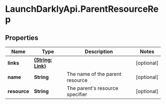 # LaunchDarklyApi.ParentResourceRep

## Properties

Name | Type | Description | Notes
------------ | ------------- | ------------- | -------------
**links** | [**{String: Link}**](Link.md) |  | [optional] 
**name** | **String** | The name of the parent resource | [optional] 
**resource** | **String** | The parent&#39;s resource specifier | [optional] 


